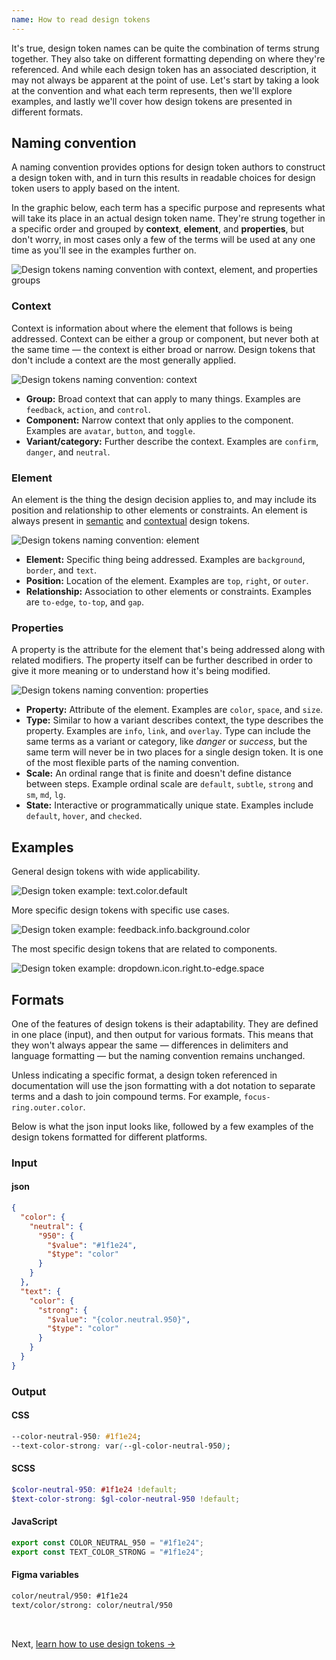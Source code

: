 ```yaml
---
name: How to read design tokens
---
```


It's true, design token names can be quite the combination of terms strung together. They also take on different formatting depending on where they're referenced. And while each design token has an associated description, it may not always be apparent at the point of use. Let's start by taking a look at the convention and what each term represents, then we'll explore examples, and lastly we'll cover how design tokens are presented in different formats.

## Naming convention

A naming convention provides options for design token authors to construct a design token with, and in turn this results in readable choices for design token users to apply based on the intent.

In the graphic below, each term has a specific purpose and represents what will take its place in an actual design token name. They're strung together in a specific order and grouped by **context**, **element**, and **properties**, but don't worry, in most cases only a few of the terms will be used at any one time as you'll see in the examples further on.

<img class="gl-display-block gl-mx-auto gl-mt-7" src="/img/design-tokens-naming-convention.svg" alt="Design tokens naming convention with context, element, and properties groups" />

### Context

Context is information about where the element that follows is being addressed. Context can be either a group or component, but never both at the same time — the context is either broad or narrow. Design tokens that don't include a context are the most generally applied.

<img class="gl-display-block gl-mx-auto gl-my-7" src="/img/design-tokens-naming-context.svg" alt="Design tokens naming convention: context" />

- **Group:** Broad context that can apply to many things. Examples are `feedback`, `action`, and `control`.
- **Component:** Narrow context that only applies to the component. Examples are `avatar`, `button`, and `toggle`.
- **Variant/category:** Further describe the context. Examples are `confirm`, `danger`, and `neutral`.

### Element

An element is the thing the design decision applies to, and may include its position and relationship to other elements or constraints. An element is always present in [semantic](/product-foundations/design-tokens#semantic-design-tokens) and [contextual](/product-foundations/design-tokens#semantic-design-tokens) design tokens.

<img class="gl-display-block gl-mx-auto gl-my-7" src="/img/design-tokens-naming-element.svg" alt="Design tokens naming convention: element" />

- **Element:** Specific thing being addressed. Examples are `background`, `border`, and `text`.
- **Position:** Location of the element. Examples are `top`, `right`, or `outer`.
- **Relationship:** Association to other elements or constraints. Examples are `to-edge`, `to-top`, and `gap`.

### Properties

A property is the attribute for the element that's being addressed along with related modifiers. The property itself can be further described in order to give it more meaning or to understand how it's being modified.

<img class="gl-display-block gl-mx-auto gl-my-7" src="/img/design-tokens-naming-properties.svg" alt="Design tokens naming convention: properties" />

- **Property:** Attribute of the element. Examples are `color`, `space`, and `size`.
- **Type:** Similar to how a variant describes context, the type describes the property. Examples are `info`, `link`, and `overlay`. Type can include the same terms as a variant or category, like _danger_ or _success_, but the same term will never be in two places for a single design token. It is one of the most flexible parts of the naming convention.
- **Scale:** An ordinal range that is finite and doesn't define distance between steps. Example ordinal scale are `default`, `subtle`, `strong` and `sm`, `md`, `lg`.
- **State:** Interactive or programmatically unique state. Examples include `default`, `hover`, and `checked`.

## Examples

General design tokens with wide applicability.

<img class="gl-display-block gl-mx-auto gl-my-7" src="/img/design-tokens-example-01.svg" alt="Design token example: text.color.default" />

More specific design tokens with specific use cases.

<img class="gl-display-block gl-mx-auto gl-my-7" src="/img/design-tokens-example-02.svg" alt="Design token example: feedback.info.background.color" />

The most specific design tokens that are related to components.

<img class="gl-display-block gl-mx-auto gl-my-7" src="/img/design-tokens-example-03.svg" alt="Design token example: dropdown.icon.right.to-edge.space" />

## Formats

One of the features of design tokens is their adaptability. They are defined in one place (input), and then output for various formats. This means that they won't always appear the same — differences in delimiters and language formatting — but the naming convention remains unchanged.

Unless indicating a specific format, a design token referenced in documentation will use the json formatting with a dot notation to separate terms and a dash to join compound terms. For example, `focus-ring.outer.color`.

Below is what the json input looks like, followed by a few examples of the design tokens formatted for different platforms.

### Input

#### json

```json
{
  "color": {
    "neutral": {
      "950": {
        "$value": "#1f1e24",
        "$type": "color"
      }
    }
  },
  "text": {
    "color": {
      "strong": {
        "$value": "{color.neutral.950}",
        "$type": "color"
      }
    }
  }
}
```

### Output

#### CSS

```css
--color-neutral-950: #1f1e24;
--text-color-strong: var(--gl-color-neutral-950);
```

#### SCSS

```scss
$color-neutral-950: #1f1e24 !default;
$text-color-strong: $gl-color-neutral-950 !default;
```

#### JavaScript

```javascript
export const COLOR_NEUTRAL_950 = "#1f1e24";
export const TEXT_COLOR_STRONG = "#1f1e24";
```

#### Figma variables

```html
color/neutral/950: #1f1e24
text/color/strong: color/neutral/950
```

<br>

Next, [learn how to use design tokens →](/product-foundations/design-tokens-using)
